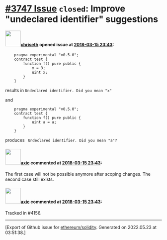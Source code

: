 # [\#3747 Issue](https://github.com/ethereum/solidity/issues/3747) `closed`: Improve "undeclared identifier" suggestions

#### <img src="https://avatars.githubusercontent.com/u/9073706?v=4" width="50">[chriseth](https://github.com/chriseth) opened issue at [2018-03-15 23:43](https://github.com/ethereum/solidity/issues/3747):

```
    pragma experimental "v0.5.0";
    contract test {
        function f() pure public {
            x = 3;
            uint x;
        }
    }
```
results in `Undeclared identifier. Did you mean "x"`

and 
```
    pragma experimental "v0.5.0";
    contract test {
        function f() pure public {
            uint a = a;
        }
    }
```
produces ` Undeclared identifier. Did you mean "a"?`


#### <img src="https://avatars.githubusercontent.com/u/20340?v=4" width="50">[axic](https://github.com/axic) commented at [2018-03-15 23:43](https://github.com/ethereum/solidity/issues/3747#issuecomment-407584215):

The first case will not be possible anymore after scoping changes. The second case still exists.

#### <img src="https://avatars.githubusercontent.com/u/20340?v=4" width="50">[axic](https://github.com/axic) commented at [2018-03-15 23:43](https://github.com/ethereum/solidity/issues/3747#issuecomment-408604548):

Tracked in #4156.


-------------------------------------------------------------------------------



[Export of Github issue for [ethereum/solidity](https://github.com/ethereum/solidity). Generated on 2022.05.23 at 03:51:38.]
